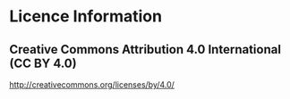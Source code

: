 Licence Information
===

Creative Commons Attribution 4.0 International (CC BY 4.0)
---

http://creativecommons.org/licenses/by/4.0/